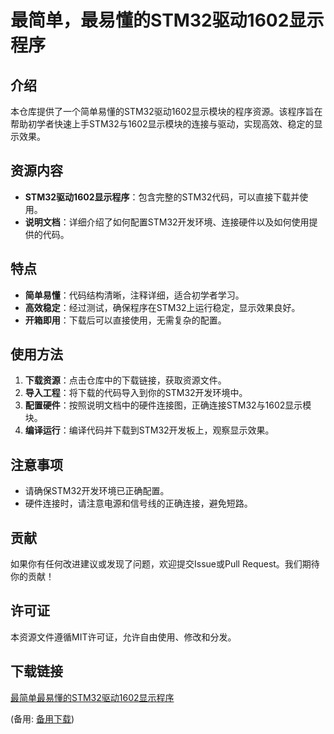 # 最简单，最易懂的STM32驱动1602显示程序

## 介绍

本仓库提供了一个简单易懂的STM32驱动1602显示模块的程序资源。该程序旨在帮助初学者快速上手STM32与1602显示模块的连接与驱动，实现高效、稳定的显示效果。

## 资源内容

- **STM32驱动1602显示程序**：包含完整的STM32代码，可以直接下载并使用。
- **说明文档**：详细介绍了如何配置STM32开发环境、连接硬件以及如何使用提供的代码。

## 特点

- **简单易懂**：代码结构清晰，注释详细，适合初学者学习。
- **高效稳定**：经过测试，确保程序在STM32上运行稳定，显示效果良好。
- **开箱即用**：下载后可以直接使用，无需复杂的配置。

## 使用方法

1. **下载资源**：点击仓库中的下载链接，获取资源文件。
2. **导入工程**：将下载的代码导入到你的STM32开发环境中。
3. **配置硬件**：按照说明文档中的硬件连接图，正确连接STM32与1602显示模块。
4. **编译运行**：编译代码并下载到STM32开发板上，观察显示效果。

## 注意事项

- 请确保STM32开发环境已正确配置。
- 硬件连接时，请注意电源和信号线的正确连接，避免短路。

## 贡献

如果你有任何改进建议或发现了问题，欢迎提交Issue或Pull Request。我们期待你的贡献！

## 许可证

本资源文件遵循MIT许可证，允许自由使用、修改和分发。

## 下载链接
[最简单最易懂的STM32驱动1602显示程序](https://pan.quark.cn/s/7e4a213df5e7) 

(备用: [备用下载](https://pan.baidu.com/s/136-EIap5f_d94xYjwoYFKw?pwd=1234))
